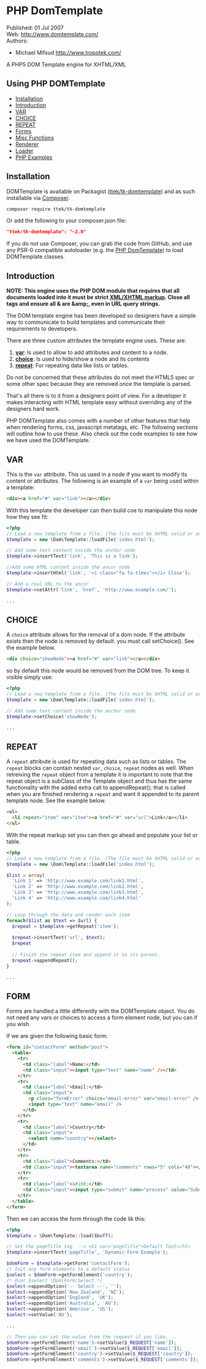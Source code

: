 # PHP DomTemplate

Published: 01 Jul 2007  
Web: <http://www.domtemplate.com/>  
Authors:

  * Michael Mifsud <http://www.tropotek.com/>
  
A PHP5 DOM Template engine for XHTML/XML

## Using PHP DOMTemplate

- [Installation](#installation)
- [Introduction](#introduction)
- [VAR](#var)
- [CHOICE](#choice)
- [REPEAT](#repeat)
- [Forms](#form)
- [Misc Functions](#misc)
- [Renderer](#renderer)
- [Loader](#loader)
- [PHP Examples](docs/examples/)

## Installation

DOMTemplate is available on Packagist ([ttek/tk-domtemplate](http://packagist.org/packages/ttek/tk-domtemplate))
and as such installable via [Composer](http://getcomposer.org/).

```bash
composer require ttek/tk-domtemplate
```

Or add the following to your composer.json file:

```json
"ttek/tk-domtemplate": "~2.0"
```

If you do not use Composer, you can grab the code from GitHub, and use any
PSR-0 compatible autoloader (e.g. the [PHP DomTemplate](https://github.com/tropotek/tk-domtemplate))
to load DOMTemplate classes.

## Introduction

__NOTE: This engine uses the PHP DOM module that requires that all documents
loaded into it must be strict [XML/XHTML markup](https://en.wikipedia.org/wiki/XHTML). Close all tags and ensure
all & are &amp;amp;, even in URL query strings.__

The DOM template engine has been developed so designers have a simple
way to communicate to build templates and communicate their requirements
to developers.

There are three custom attributes the template engine uses. These are:

 1. __[var](#var)__: Is used to allow to add attributes and content to a node.
 2. __[choice](#choice)__: Is used to hide/show a node and its contents
 3. __[repeat](#repeat)__: For repeating data like lists or tables.

Do not be concerned that these attributes do not meet the HTML5 spec or some other spec
because they are removed once the template is parsed.

That's all there is to it from a designers point of view. For a developer it
makes interacting with HTML template easy without overriding any of the designers hard work.

PHP DOMTemplate also comes with a number of other features that help when rendering forms, css, javascript
metatags, etc. The following sections will outline how to use these. Also check out the code examples to 
see how we have used the DOMTemplate.


## VAR

This is the `var` attribute. This us used in a node if you want to modify its content or attributes.
 The following is an example of a `var` being used within a template:

```html
<div><a href="#" var="link"></a></div>
```

With this template the developer can then build coe to manipulate this node how they see fit:

```php
<?php
// Load a new template from a file. (The file must be XHTML valid or errors will be produced) 
$template = new \Dom\Template::loadFile('index.html');

// Add some text content inside the anchor node
$template->insertText('link', 'This is a link');

//Add some HTML content inside the ancor node
$template->insertHtml('link', '<i class="fa fa-times"></i> Close');

// Add a real URL to the ancor
$template->setAttr('link', 'href', 'http://www.example.com/');

...
```

## CHOICE
A `choice` attribute allows for the removal of a dom node.
If the attribute exists then the node is removed by default. you must call setChoice().
See the example below.

```html
<div choice="showNode"><a href="#" var="link"></a></div>
```

so by default this node would be removed from the DOM tree. To keep it visible simply use:

```php
<?php
// Load a new template from a file. (The file must be XHTML valid or errors will be produced) 
$template = new \Dom\Template::loadFile('index.html');

// Add some text content inside the anchor node
$template->setChoice('showNode');

...
```


## REPEAT
A `repeat` attribute is used for repeating data such as lists or tables. The `repeat` blocks can contain nested `var`, `choice`, `repeat`
nodes as well.
When retreiving the `repeat` object from a template it is important to note that the repeat object is a subClass of the Template object
and thus has the same functionality with the added extra call to appendRepeat(); that is called when you are finished rendering a `repeat`
 and want it appended to its parent template node.
See the example below.

```html
<ul>
  <li repeat="item" var="item"><a href="#" var="url">Link</a></li>
</ul>
```

With the repeat markup set you can then go ahead and populate your list or table.

```php
<?php
// Load a new template from a file. (The file must be XHTML valid or errors will be produced) 
$template = new \Dom\Template::loadFile('index.html');

$list = array(
  'Link 1' => 'http://www.example.com/link1.html',
  'Link 2' => 'http://www.example.com/link2.html',
  'Link 3' => 'http://www.example.com/link3.html',
  'Link 4' => 'http://www.example.com/link4.html'
);

// Loop through the data and render each item
foreach($list as $text => $url) {
  $repeat = $template->getRepeat('item');
  
  $repeat->insertText('url', $text);
  $repeat
  
  // Finish the repeat item and append it to its parent.
  $repeat->appendRepeat();
}

...
```



## FORM

Forms are handled a little differently with the DOMTemplate object. You do not need any vars or choices to access a form element node, but you can if you wish.

If we are given the following basic form:

```html
<form id="contactForm" method="post">
  <table>
    <tr>
      <td class="label">Name:</td>
      <td class="input"><input type="text" name="name" /></td>
    </tr>
    <tr>
      <td class="label">Email:</td>
      <td class="input">
        <p class="formError" choice="email-error" var="email-error" />
        <input type="text" name="email" />
      </td>
    </tr>
    <tr>
      <td class="label">Country</td>
      <td class="input">
        <select name="country"></select>
      </td>
    </tr>
    <tr>
      <td class="label">Comments:</td>
      <td class="input"><textarea name="comments" rows="5" cols="40"></textarea></td>
    </tr>
    <tr>
      <td class="label">&#160;</td>
      <td class="input"><input type="submit" name="process" value="Submit"/></td>
    </tr>
  </table>
</form>
```

Then we can access the form through the code lik this:

```php
<?php
$template = \Dom\Template::load($buff);

// Set the pageTitle tag  --> <h1 var="pageTitle">Default Text</h1>
$template->insertText('pageTitle', 'Dynamic Form Example');

$domForm = $template->getForm('contactForm');
// Init any form elements to a default status
$select = $domForm->getFormElement('country');
/* @var $select \Dom\Form\Select */
$select->appendOption('-- Select --', '');
$select->appendOption('New Zealand', 'NZ');
$select->appendOption('England', 'UK');
$select->appendOption('Australia', 'AU');
$select->appendOption('America', 'US');
$select->setValue('AU');

...

// Then you can set the value from the request if you like....
$domForm->getFormElement('name')->setValue($_REQUEST['name']);
$domForm->getFormElement('email')->setValue($_REQUEST['email']);
$domForm->getFormElement('country')->setValue($_REQUEST['country']);
$domForm->getFormElement('comments')->setValue($_REQUEST['comments']);

```

